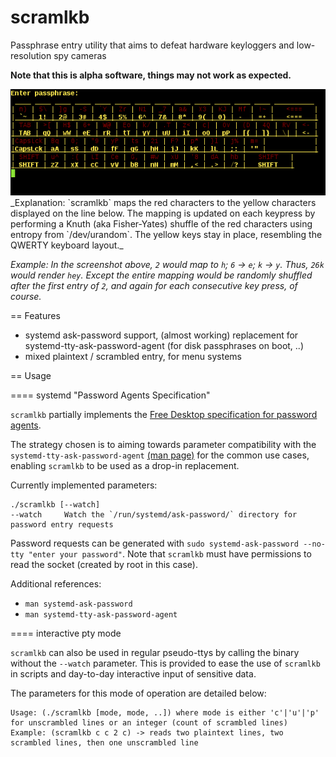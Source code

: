 scramlkb
========

Passphrase entry utility that aims to defeat hardware keyloggers and low-resolution spy cameras

**Note that this is alpha software, things may not work as expected.**

<img src="./screenshot.png">
_Explanation: `scramlkb` maps the red characters to the yellow characters displayed on the line below. The mapping is updated on each keypress by performing a Knuth (aka Fisher-Yates) shuffle of the red characters using entropy from `/dev/urandom`. The yellow keys stay in place, resembling the QWERTY keyboard layout._

_Example: In the screenshot above, `2` would map to `h`; `6` -> `e`; `k` -> `y`. Thus, `26k` would render `hey`. Except the entire mapping would be randomly shuffled after the first entry of `2`, and again for each consecutive key press, of course._

== Features
* systemd ask-password support, (almost working) replacement for systemd-tty-ask-password-agent (for disk passphrases on boot, ..)
* mixed plaintext / scrambled entry, for menu systems

== Usage

==== systemd "Password Agents Specification"

`scramlkb` partially implements the [Free Desktop specification for password agents](http://www.freedesktop.org/wiki/Software/systemd/PasswordAgents).

The strategy chosen is to aiming towards parameter compatibility with the `systemd-tty-ask-password-agent` [(man page)](http://www.freedesktop.org/software/systemd/man/systemd-tty-ask-password-agent.html) for the common use cases, enabling `scramlkb` to be used as a drop-in replacement.

Currently implemented parameters:
```
./scramlkb [--watch]
--watch     Watch the `/run/systemd/ask-password/` directory for password entry requests
```

Password requests can be generated with `sudo systemd-ask-password --no-tty "enter your password"`. Note that `scramlkb` must have permissions to read the socket (created by root in this case).

Additional references:
- `man systemd-ask-password`
- `man systemd-tty-ask-password-agent`

==== interactive pty mode

`scramlkb` can also be used in regular pseudo-ttys by calling the binary without the `--watch` parameter. This is provided to ease the use of `scramlkb` in scripts and day-to-day interactive input of sensitive data.

The parameters for this mode of operation are detailed below:

```
Usage: (./scramlkb [mode, mode, ..]) where mode is either 'c'|'u'|'p' for unscrambled lines or an integer (count of scrambled lines)
Example: (scramlkb c c 2 c) -> reads two plaintext lines, two scrambled lines, then one unscrambled line
```


